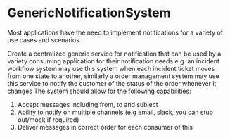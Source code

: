 # GenericNotificationSystem


Most applications have the need to implement notifications for a variety of use cases and scenarios. 

Create a centralized generic service for notification that can be used by a variety consuming application for their notification needs e.g. an incident workflow system may use this system when each incident ticket moves from one state to another, similarly a order management system may use this service to notify the customer of the status of the order whenever it changes  The system should allow for the following capabilities:

1.	Accept messages including from, to and subject 
2.	Ability to notify on multiple channels (e.g email, slack, you can stub out/mock if required)
3.	Deliver messages in correct order for each consumer of this 
